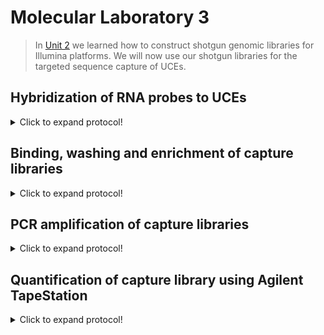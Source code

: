 # Molecular Laboratory 3
>In [Unit 2](https://github.com/nhm-herpetology/museum-NGS-training/tree/main/Unit_02/Molecular_Lab) we learned how to construct shotgun genomic libraries for Illumina platforms. We will now use our shotgun libraries for the targeted sequence capture of UCEs. 

## Hybridization of RNA probes to UCEs

<details>
  <summary>Click to expand protocol!</summary>

**Materials**

* Illumina shotgun library
* MyBaits 5k Tetrapod kit (Arbor BioSciences)
* 1.5 mL microcentrifuge tubes
* 0.2 mL PCR tubes
* Thermal Cycler
* Heat Block or water bath
* Nuclease-free water
* Magnetic tube rack

**Protocol**
>This protocol is based on the Arbor BioSciences MyBaits v5 [manual](https://arborbiosci.com/wp-content/uploads/2021/03/myBaits_v5.01_Manual.pdf)
  
1. We should have recieved the following kit components from Arbor Biosciences: 
  
Reagent | Cap Colour  | Storage temperature
------------ | -------------  | -------------
Hyb N | Red | 4 C (Box 1)
Hyb S | Teal  | 4 C (Box 1)
Beads | Clear  | 4 C (Box 1)
Binding Buffer | NA  | 4 C (Box 1)
Wash Buffer | NA  | 4 C (Box 1)
Hyb D | Yellow | -20 C (Box 2)
Hyb R | Purple  | -20 C (Box 2)
Block C | Dark Green  | -20 C (Box 2)
Block O | Blue  | -20 C (Box 2)
Block X* | Orange  | -20 C (Box 2)  
Buffer E | Light Green  | -20 C (Box 2)
RNA Baits | White  | -80 C (Box 3)  
>The blocking oligos (Block X) will need to be matched to the TruSeq Illumina adapters we made in Unit 2

2. Select the appropriate bait hybridization temperature:
  
Temperature | Target sequence max. divergence 
------------ | -------------  
65 C | < 10% 
62 C | 10% - 15%  
60 C | 15% - 25%
>For the purpose of this protocol we will use 65 C because we expect the UCEs to be very similar across taxa
  
3. Make Master Mix #1, the **Hybrid Mix** in a 1.5 mL tube: 
  * 9.25 uL of Hyb N
  * 3.5 uL of Hyb D
  * 0.5 uL of Hyb S
  * 1.25 uL of Hyb R
  * 5.5 uL of RNA Baits
 
4. Incubate the **Hybrid Mix** at 60 C for 1 minute on a heat block, vortexing occasionally. Remove from the heat block and allow to sit at room temperature for 5 minutes. 

5. Transfer 18.5 uL of the **Hybrid Mix** to a PCR tube.

6. Make Master Mix #2, the **Block Mix** in a 1.5 mL tube:
  * 2.5 uL of Block O
  * 2.5 uL of Block C
  * 0.5 uL of Block X (Called 'Block A' for Illumina single index adapters)
            
 7. Mix the **Block Mix** by pipetting. Transfer 5 uL to a fresh PCR tube.
            
 8. Add 7 uL of the Illumina shotgun library from [Unit 2](https://github.com/nhm-herpetology/museum-NGS-training/tree/main/Unit_02/Molecular_Lab) to the PCR tube with 5 uL of **Block Mix**. This mixture will now be referred to as the **LIB**.
 
 9. Program a thermal cycler with the following steps: (1) 95 C for 5 minutes, (2) 65 C for 5 minutes, and (3) 65 C for infinity (or 16-24 hours).
  
 10. Place the **LIB** samples into the thermal cycler and start the program listed above. Close the lid and allow Step 1 (95 C for 5 minutes) to complete. This will denature the libraries so that the blockers can hybridize before capture. 
  
 11. After Step 1, open the lid of the thermal cycler and place the **Hybrid Mix** PCR tube into the thermal cycler. Close the lid and allow Step 2 to (65 C for 5 minutes) complete. This will allow the blockers to hybridize to the library DNA and for the **Hybrid Mix** to heat up to the reaction temperature. 
 
 12. After Step 2, open the lid of the termal cycler and carefully transfer 18 uL of **Hybrid Mix** to the **LIB** tube. Gently mix by pipetting up and down 5 times. Seal the PCR tube conating the **Hybrid Mix** and the **LIB** and remove the used **Hybrid Mix** PCR tube. Close the lid and allow Step 3 to commence (65 C for 16-24 hours).
>Normally you would leave this step to run overnight.   
  
            
</details>

## Binding, washing and enrichment of capture libraries 

<details>
  <summary>Click to expand protocol!</summary>  
  
**Materials**

* Hybridized capture libraries from the previous step
* MyBaits 5k Tetrapod kit (Arbor BioSciences)
* 1.5 mL microcentrifuge tubes
* 0.2 mL PCR tubes
* 50 mL conical tube
* Thermal Cycler
* Heat Block or water bath
* Nuclease-free water
* Magnetic tube rack

**Protocol**
>This protocol is based on the Arbor BioSciences MyBaits v5 [manual](https://arborbiosci.com/wp-content/uploads/2021/03/myBaits_v5.01_Manual.pdf)
  
1. As a reminder, we should have recieved the following kit components from Arbor Biosciences: 
  
Reagent | Cap Colour  | Storage temperature
------------ | -------------  | -------------
Hyb N | Red | 4 C (Box 1)
Hyb S | Teal  | 4 C (Box 1)
Beads | Clear  | 4 C (Box 1)
Binding Buffer | NA  | 4 C (Box 1)
Wash Buffer | NA  | 4 C (Box 1)
Hyb D | Yellow | -20 C (Box 2)
Hyb R | Purple  | -20 C (Box 2)
Block C | Dark Green  | -20 C (Box 2)
Block O | Blue  | -20 C (Box 2)
Block X* | Orange  | -20 C (Box 2)  
Buffer E | Light Green  | -20 C (Box 2)
RNA Baits | White  | -80 C (Box 3)  
>The blocking oligos (Block X) will need to be matched to the TruSeq Illumina adapters we made in Unit 2

2. Select the appropriate wash temperature:
  
Temperature | Target sequence max. divergence 
------------ | -------------  
65 C | < 10% 
62 C | 10% - 15%  
60 C | 15% - 25%
>For the purpose of this UCE protocol we will use 65 C to match the hybridization reaction, so turn on and set a heat block to 65 C

3. Prepare the **Wash Buffer X** in a 50 mL conical (falcon) tube:
  * 400 uL Hyb S
  * 10 mL Wash Buffer
  * 39.6 mL Nuclease-free Water
 >Once made this buffer can be stored at 4 C for 1 month

4. Transfer 500 uL of **Wash Buffer X** to three 1.5 mL tubes. Place all three tubes on the 65 C heat block. 
>The buffer needs to be warmed for the bead washing we will do later  
  
5. Prepare the **Beads** from the Arbor BioSciences kit by alliquoting 30 uL of **Beads** into a 1.5 mL tube.
 
6. Place the tube on a magnetic rack and allow the beads to separate for 2 minutes. Once separated, remove and discard the supernatant.
  
7. Add 200 uL of **Binding Buffer** to the beads. Remove from the magnetic rack and resuspend the beads by vortexing. Spin down and return to the magnetic rack. 

8. Allow the beads to separate for 2 minutes and then remove the supernatant. 

9. Add 200 uL of **Binding Buffer** to the beads. Remove from the magnetic rack and resuspend the beads by vortexing. Spin down and return to the magnetic rack. 

10. Allow the beads to separate for 2 minutes and then remove the supernatant.  

11. Add 200 uL of **Binding Buffer** to the beads. Remove from the magnetic rack and resuspend the beads by vortexing. Spin down and return to the magnetic rack. 

12. Allow the beads to separate for 2 minutes and then remove the supernatant.  
> You should have just washed the beads with **Binding Buffer** three times
  
13. Resuspend the beads in 70 uL of **Binding Buffer**.
  
14. Place the the **Beads** + **Binding Buffer** solution on teh heat block and hold at 65 C for 2 minutes.
  
15. Add the Hybridized capture library to the **Beads** + **Binding Buffer** solution while still on the heat block. 

16. Incubate the libraries + beads for 5 minutes at 65 C. Halfway through (2.5 minutes) remove, invert, then return the 1.5 mL tube so that the beads stay suspended. 
>The probe captured library fragments are now bound to the biotin beads. 
  
17. Remove the libraries + beads 1.5 mL tube from the heat block and place on the magnetic rack. Allow the beads to separate for 5 minutes. Once separated, remove and discard the supernatant.

18. Add 375 uL of warmed **Wash Buffer X** (tube #1) to the beads on the magnetic rack. Briefly vortex and centrifuge the solution. 
  
19. Place the 1.5 mL tube on the 65 C heat block for 5 minutes. Halfway through (2.5 minutes) remove, invert, then return the 1.5 mL tube so that the beads stay suspended.

20. Remove the libraries + beads 1.5 mL tube from the heat block and place on the magnetic rack. Allow the beads to separate for 5 minutes. Once separated, remove and discard the supernatant.

21. Add 375 uL of fresh warmed **Wash Buffer X** (tube #2) to the beads on the magnetic rack. Briefly vortex and centrifuge the solution. 
  
22. Place the 1.5 mL tube on the 65 C heat block for 5 minutes. Halfway through (2.5 minutes) remove, invert, then return the 1.5 mL tube so that the beads stay suspended.
 
23. Remove the libraries + beads 1.5 mL tube from the heat block and place on the magnetic rack. Allow the beads to separate for 5 minutes. Once separated, remove and discard the supernatant.

24. Add 375 uL of warmed **Wash Buffer X** (tube #3) to the beads on the magnetic rack. Briefly vortex and centrifuge the solution. 
  
25. Place the 1.5 mL tube on the 65 C heat block for 5 minutes. Halfway through (2.5 minutes) remove, invert, then return the 1.5 mL tube so that the beads stay suspended.
> You should have just washed the beads with **Wash Buffer X** three times   
  
26. After the last wash and pelleting, remove as much liquid as possible without disturbing the bead pellet. 
  
27. Add 30 uL **Buffer E** to the tube with the bead pellet (or 30 uL 10mM Tris).
  
28. Incubate the beads + **Buffer E** at 95 C for 5 min
  
29. Immediately pellet the beads using the magnet rack and collect the supernatant containing the enriched libraries (move it to a clean 0.2 mL PCR tube). 

 >We will now proceed to the final stage of targeted sequence capture, PCR enrichment.   

  </details>  

## PCR amplification of capture libraries 

<details>
  <summary>Click to expand protocol!</summary>  
  
**Materials**

* Enriched libraries from the previous step
* Q5 DNA polymerase (NEB)
* Illumina TruSeq primers (i5 and i7)
* 0.2 mL PCR tubes
* Thermal Cycler
* Serapure bead solution
* Nuclease-free water
* 10 mM Tris
* Magnetic tube rack

**Protocol**  
>There are two main approaches to amplifying capture libraries following the last module. First, the PCR can be done using the **Buffer E** + bead solution as template or alternatively, the PCR can be done after eluting the enriched libraries into solution. In this case we have already eluted the enriched libraries. 

1. You should have 30 uL of enriched library (in **Buffer E**) from the previous module. 
  
2. Mix the following together in a 1.5 mL tube:
  * 5 uL of nucleas-free water
  * 25 uL Q5 DNA polymerase
  * 2.5 uL TruSeq P5 (10 uM)
  * 2.5 uL TruSeq P7 (10 uM)
  * 15 uL **Buffer E** (= enriched library)
  
3. Program the following into a thermal cycler: 

Step | Temperature  | Time
------------ | -------------  | -------------
1 | 98 C | 2 minutes
2 | 98 C  | 20 seconds
3* | 60 C  | 30 seconds
4* | 72 C | 45 seconds
5* | 72 C  | 5 minutes
6 | 8 C| Infinity
>*Steps 3-5 should be repeated 12 times. 

4. Insert the PCR mixture into the thermal cycler and run the program. Once completed, remove from the thermal cycler and transfer to a 1.5 mL tube. 
  
5. Add 90 uL of Serapure solution to the post-PCR sample.  

6. After adding the Serapure beads incubate at room temperature for 5 mins.

7. Place 1.5 mL tube on magnet rack. Allow beads to seperate (~5 min)

8. Remove supernatant with a P1000 pipetter and discard. Remove any remaining supernatent with a P100 or P200 pipetter.

9. Add 500 uL of 70% ethanol and let stand for 1 min (Wash No. 1)

10. Remove supernatent as in Step 10.

11. Add 500 uL of 70% ethanol and let stand for 1 min (Wash No. 2)
  
12. Remove supernatant as in Step 10.
  
13. Allow beads to sit until there is no residual ethanol on the sides of the tube. This usually takes about 2-3 mins. 

14. Add 20 uL 10mM Tris to dried beads and resuspend the beads  
  
15. Place back on the magnetic rack and allow to beads to separate. Transfer the supernatant to a clean tube - this is your final **PCR-amplified enriched capture library** 
  </details> 
  
## Quantification of capture library using Agilent TapeStation

<details>
  <summary>Click to expand protocol!</summary>

  >We will now find out if our UCE capture protocol has been successful using the Agilent TapeStation. 

**Materials**

* PCR-amplified enriched capture library 
* Agilent TapeStation
* Agilent D1000 Tape cartridge
* Agilent D1000 Sample Buffer
* Agilent D1000 Ladder
* TapeStation vortex (IKA)
* TapeStation loading tubes
* TapeStation pippette tips and pippetter

**Protocol**
>This is taken (more or less) directly from the Agilent TapeStation D1000 [protocol](https://www.agilent.com/cs/library/usermanuals/public/ScreenTape_D1000_QG.pdf)  
  
1. Turn on TapeStation System and connected computer. 

2. Launch the TapeStation Controller Software (icon on desktop)
  
3. Load D1000 ScreenTape into device and loading tips
  
4. Allow reagents (Buffer and Ladder) to sit at room temperature for 30 minutes prior to use. 
  
5. Vortex Buffer and spin down before use. 
  
6. Mix 3 uL Buffer with 1 uL Ladder in a clean TapeStation tube. 
  
7. Mix 3 uL Buffer with 1 uL enriched capture Library
  
8. Spin ladder and sample down in a mini-centrifuge. 
  
9. Vortex using IKA vortexer at 2000 rpm for 1 minute. 
  
10. Again, spin ladder and sample down in a mini-centrifuge.
  
11. Load samples into the TapeStation instrument.
  
12. Select the required samples on the TapeStation Controller. 
  
13. Click 'Start' and specify a filename with which to save results. 
  
</details>
